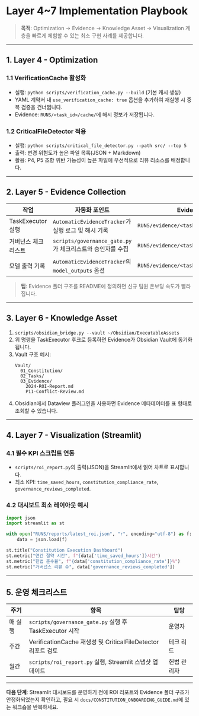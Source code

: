 # Layer 4~7 Implementation Playbook

> **목적**: Optimization → Evidence → Knowledge Asset → Visualization 계층을 빠르게 체험할 수 있는 최소 구현 사례를 제공합니다.

---

## 1. Layer 4 - Optimization

### 1.1 VerificationCache 활성화
- 실행: `python scripts/verification_cache.py --build` (기본 캐시 생성)
- YAML 계약서 내 `use_verification_cache: true` 옵션을 추가하여 재실행 시 중복 검증을 건너뜁니다.
- Evidence: `RUNS/<task_id>/cache/`에 해시 정보가 저장됩니다.

### 1.2 CriticalFileDetector 적용
- 실행: `python scripts/critical_file_detector.py --path src/ --top 5`
- 출력: 변경 위험도가 높은 파일 목록(JSON + Markdown)
- 활용: P4, P5 조항 위반 가능성이 높은 파일에 우선적으로 리뷰 리소스를 배정합니다.

---

## 2. Layer 5 - Evidence Collection

| 작업 | 자동화 포인트 | Evidence 위치 |
|------|---------------|----------------|
| TaskExecutor 실행 | `AutomaticEvidenceTracker`가 실행 로그 및 해시 기록 | `RUNS/evidence/<task_id>/execution.json` |
| 거버넌스 체크리스트 | `scripts/governance_gate.py`가 체크리스트와 승인자를 수집 | `RUNS/evidence/<task_id>/governance.json` |
| 모델 출력 기록 | `AutomaticEvidenceTracker`의 `model_outputs` 옵션 | `RUNS/evidence/<task_id>/models/` |

> **팁**: Evidence 폴더 구조를 README에 정의하면 신규 팀원 온보딩 속도가 빨라집니다.

---

## 3. Layer 6 - Knowledge Asset

1. `scripts/obsidian_bridge.py --vault ~/Obsidian/ExecutableAssets`
2. 위 명령을 TaskExecutor 후크로 등록하면 Evidence가 Obsidian Vault에 동기화됩니다.
3. Vault 구조 예시:
   ```
   Vault/
     01_Constitution/
     02_Tasks/
     03_Evidence/
       2024-ROI-Report.md
       P11-Conflict-Review.md
   ```
4. Obsidian에서 Dataview 플러그인을 사용하면 Evidence 메타데이터를 표 형태로 조회할 수 있습니다.

---

## 4. Layer 7 - Visualization (Streamlit)

### 4.1 필수 KPI 스크립트 연동
- `scripts/roi_report.py`의 출력(JSON)을 Streamlit에서 읽어 차트로 표시합니다.
- 최소 KPI: `time_saved_hours`, `constitution_compliance_rate`, `governance_reviews_completed`.

### 4.2 대시보드 최소 레이아웃 예시
```python
import json
import streamlit as st

with open("RUNS/reports/latest_roi.json", "r", encoding="utf-8") as f:
    data = json.load(f)

st.title("Constitution Execution Dashboard")
st.metric("연간 절약 시간", f"{data['time_saved_hours']}시간")
st.metric("헌법 준수율", f"{data['constitution_compliance_rate']}%")
st.metric("거버넌스 리뷰 수", data['governance_reviews_completed'])
```

---

## 5. 운영 체크리스트

| 주기 | 항목 | 담당 |
|------|------|------|
| 매 실행 | `scripts/governance_gate.py` 실행 후 TaskExecutor 시작 | 운영자 |
| 주간 | VerificationCache 재생성 및 CriticalFileDetector 리포트 검토 | 테크 리드 |
| 월간 | `scripts/roi_report.py` 실행, Streamlit 스냅샷 업데이트 | 헌법 관리자 |

---

**다음 단계**: Streamlit 대시보드를 운영하기 전에 ROI 리포트와 Evidence 폴더 구조가 안정화되었는지 확인하고, 필요 시 `docs/CONSTITUTION_ONBOARDING_GUIDE.md`에 있는 워크숍을 반복하세요.

